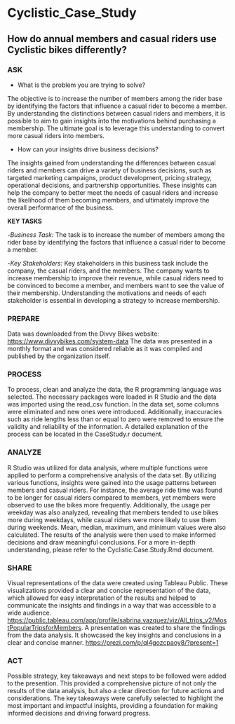 # Cyclistic_Case_Study

## How do annual members and casual riders use Cyclistic bikes differently?

### **ASK**

- What is the problem you are trying to solve? 

The objective is to increase the number of members among the rider    base by identifying the factors that influence a casual rider to      become a member. By understanding the distinctions between casual     riders and members, it is possible to aim to gain insights into the motivations behind purchasing a membership. The ultimate goal is to leverage this understanding to convert more casual riders into members.

- How can your insights drive business decisions?

The insights gained from understanding the differences between casual riders and members can drive a variety of business decisions, such as targeted marketing campaigns, product development, pricing strategy,  operational decisions, and partnership opportunities. These insights  can help the company to better meet the needs of casual riders and    increase the likelihood of them becoming members, and ultimately      improve the overall performance of the business.


**KEY TASKS**

-*Business Task:* The task is to increase the number of members among the rider base by identifying the factors that influence a casual rider to become a member.

-*Key Stakeholders:* Key stakeholders in this business task include the company, the casual riders, and the members. The company wants to increase membership to improve their revenue, while casual riders need to be convinced to become a member, and members want to see the value of their membership. Understanding the motivations and needs of each stakeholder is essential in developing a strategy to increase membership.

### **PREPARE**

Data was downloaded from the Divvy Bikes website: https://www.divvybikes.com/system-data 
The data was presented in a monthly format and was considered reliable as it was compiled and published by the organization itself.  

### **PROCESS** 

To process, clean and analyze the data, the R programming language was selected. The necessary packages were loaded in R Studio and the data was imported using the read_csv function. In the data set, some columns were eliminated and new ones were introduced. Additionally, inaccuracies such as ride lengths less than or equal to zero were removed to ensure the validity and reliability of the information. A detailed explanation of the process can be located in the CaseStudy.r document.

### **ANALYZE**

R Studio was utilized for data analysis, where multiple functions were applied to perform a comprehensive analysis of the data set. By utilizing various functions, insights were gained into the usage patterns between members and casual riders. For instance, the average ride time was found to be longer for casual riders compared to members, yet members were observed to use the bikes more frequently. Additionally, the usage per weekday was also analyzed, revealing that members tended to use bikes more during weekdays, while casual riders were more likely to use them during weekends. Mean, median, maximum, and minimum values were also calculated.
The results of the analysis were then used to make informed decisions and draw meaningful conclusions.
For a more in-depth understanding, please refer to the Cyclistic.Case.Study.Rmd document.

### **SHARE**

Visual representations of the data were created using Tableau Public. These visualizations provided a clear and concise representation of the data, which allowed for easy interpretation of the results and helped to communicate the insights and findings in a way that was accessible to a wide audience. https://public.tableau.com/app/profile/sabrina.vazquez/viz/All_trips_v2/MostPopularTripsforMembers.
A presentation was created to share the findings from the data analysis. It showcased the key insights and conclusions in a clear and concise manner. https://prezi.com/p/ql4gozcpaoy8/?present=1

### **ACT** 

Possible strategy, key takeaways and next steps to be followed were added to the presention. This provided a comprehensive picture of not only the results of the data analysis, but also a clear direction for future actions and considerations. The key takeaways were carefully selected to highlight the most important and impactful insights, providing a foundation for making informed decisions and driving forward progress.
